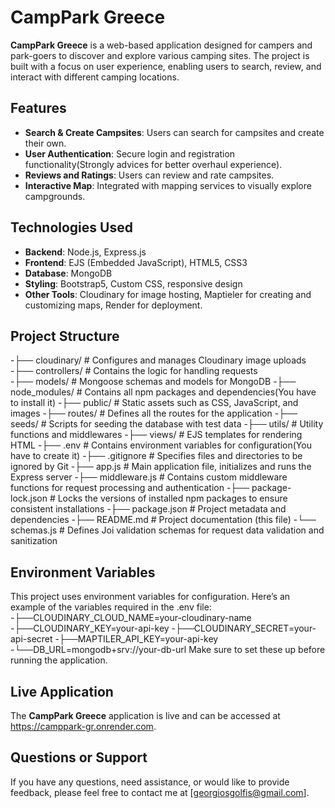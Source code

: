 # CampPark Greece

**CampPark Greece** is a web-based application designed for campers and park-goers to discover
  and explore various camping sites. The project is built with a focus on user experience, 
  enabling users to search, review, and interact with different camping locations.

## Features
- **Search & Create Campsites**: Users can search for campsites and create their own.
- **User Authentication**: Secure login and registration functionality(Strongly advices for better overhaul experience).
- **Reviews and Ratings**: Users can review and rate campsites.
- **Interactive Map**: Integrated with mapping services to visually explore campgrounds.

## Technologies Used
- **Backend**: Node.js, Express.js
- **Frontend**: EJS (Embedded JavaScript), HTML5, CSS3
- **Database**: MongoDB
- **Styling**: Bootstrap5, Custom CSS, responsive design
- **Other Tools**: Cloudinary for image hosting, Maptieler for creating and customizing maps, Render for deployment. 

## Project Structure
-├── cloudinary/                   # Configures and manages Cloudinary image uploads
-├── controllers/                  # Contains the logic for handling requests  
-├── models/                       # Mongoose schemas and models for MongoDB
-├── node_modules/                 # Contains all npm packages and dependencies(You have to install it)
-├── public/                       # Static assets such as CSS, JavaScript, and images
-├── routes/                       # Defines all the routes for the application
-├── seeds/                        # Scripts for seeding the database with test data
-├── utils/                        # Utility functions and middlewares 
-├── views/                        # EJS templates for rendering HTML
-├── .env                          # Contains environment variables for configuration(You have to create it)
-├── .gitignore                    # Specifies files and directories to be ignored by Git
-├── app.js                        # Main application file, initializes and runs the Express server
-├── middleware.js                 # Contains custom middleware functions for request processing and authentication
-├── package-lock.json             # Locks the versions of installed npm packages to ensure consistent installations
-├── package.json                  # Project metadata and dependencies
-├── README.md                     # Project documentation (this file)
-└── schemas.js                    # Defines Joi validation schemas for request data validation and sanitization

## Environment Variables
This project uses environment variables for configuration. Here’s an example of the variables required in the .env file:
-├──CLOUDINARY_CLOUD_NAME=your-cloudinary-name
-├──CLOUDINARY_KEY=your-api-key
-├──CLOUDINARY_SECRET=your-api-secret
-├──MAPTILER_API_KEY=your-api-key
-└──DB_URL=mongodb+srv://your-db-url
Make sure to set these up before running the application.

## Live Application
The **CampPark Greece** application is live and can be accessed at https://camppark-gr.onrender.com.

## Questions or Support
If you have any questions, need assistance, or would like to provide feedback, please feel free to contact me at [georgiosgolfis@gmail.com].
